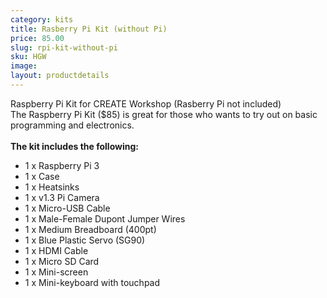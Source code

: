```yaml
---
category: kits
title: Rasberry Pi Kit (without Pi)
price: 85.00
slug: rpi-kit-without-pi
sku: HGW
image:
layout: productdetails
---
```

Raspberry Pi Kit for CREATE Workshop (Rasberry Pi not included)
<br>The Raspberry Pi Kit ($85) is great for those who wants to try out on basic programming and electronics.
<br><br>
<b> The kit includes the following: </b>
* 1 x Raspberry Pi 3
* 1 x Case
* 1 x Heatsinks
* 1 x v1.3 Pi Camera
* 1 x Micro-USB Cable
* 1 x Male-Female Dupont Jumper Wires
* 1 x Medium Breadboard (400pt)
* 1 x Blue Plastic  Servo (SG90)
* 1 x HDMI Cable
* 1 x Micro SD Card
* 1 x Mini-screen
* 1 x Mini-keyboard with touchpad